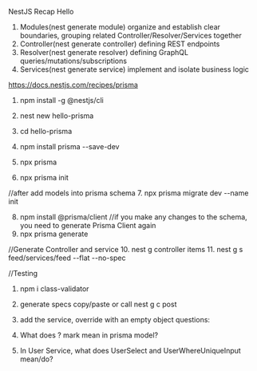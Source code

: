 NestJS Recap Hello
1. Modules(nest generate module) organize and establish clear boundaries, grouping related Controller/Resolver/Services together
2. Controller(nest generate controller) defining REST endpoints
3. Resolver(nest generate resolver) defining GraphQL queries/mutations/subscriptions
4. Services(nest generate service) implement and isolate business logic

https://docs.nestjs.com/recipes/prisma
1. npm install -g @nestjs/cli
2. nest new hello-prisma

3. cd hello-prisma
4. npm install prisma --save-dev

5. npx prisma
6. npx prisma init

//after add models into prisma schema
7. npx prisma migrate dev --name init

8. npm install @prisma/client
//if you make any changes to the schema, you need to generate Prisma Client again
9. npx prisma generate


//Generate Controller and service
10. nest g controller items
11. nest g s feed/services/feed --flat --no-spec


//Testing
1. npm i class-validator

1. generate specs copy/paste or call nest g c post
2. add the service, override with an empty object
questions:
1. What does ? mark mean in prisma model?
2. In User Service, what does UserSelect and UserWhereUniqueInput mean/do?